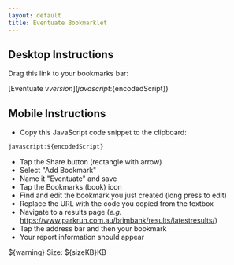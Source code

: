 ```yaml
---
layout: default
title: Eventuate Bookmarklet
---
```


## Desktop Instructions

Drag this link to your bookmarks bar:

[Eventuate v${version}](javascript:${encodedScript})

## Mobile Instructions

- Copy this JavaScript code snippet to the clipboard:

```js
javascript:${encodedScript}
```

- Tap the Share button (rectangle with arrow)
- Select "Add Bookmark"
- Name it "Eventuate" and save
- Tap the Bookmarks (book) icon
- Find and edit the bookmark you just created (long press to edit)
- Replace the URL with the code you copied from the textbox
- Navigate to a results page (_e.g._
  <https://www.parkrun.com.au/brimbank/results/latestresults/>)
- Tap the address bar and then your bookmark
- Your report information should appear

${warning} Size: ${sizeKB}KB
